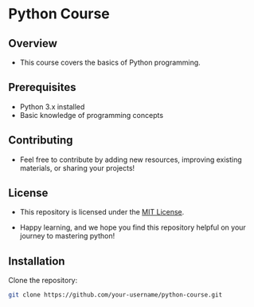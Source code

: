 
# Python Course

## Overview
- This course covers the basics of Python programming.

## Prerequisites
- Python 3.x installed
- Basic knowledge of programming concepts

## Contributing

- Feel free to contribute by adding new resources, improving existing materials, or sharing your projects!

## License

- This repository is licensed under the [MIT License](LICENSE).

- Happy learning, and we hope you find this repository helpful on your journey to mastering python!

## Installation
Clone the repository:
```bash
git clone https://github.com/your-username/python-course.git

